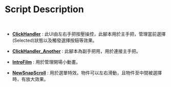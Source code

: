 # Script Description
<br>

* [**ClickHandler**](https://github.com/jaydenjian/An-AR-Game-System-for-elderly/blob/master/Script/UI_Script/ClickHandler.cs) : 此UI由左右手把按壓操控，此腳本用於主手把，管理當前選擇(Selected)狀態以及觸發選擇按鈕等效果。<br>

* [**ClickHandler_Another**](https://github.com/jaydenjian/An-AR-Game-System-for-elderly/blob/master/Script/UI_Script/ClickHandler_Another.cs) : 此腳本為副手把用，用於連接主手把。<br>

* [**IntroFilm**](https://github.com/jaydenjian/An-AR-Game-System-for-elderly/blob/master/Script/UI_Script/IntroFilm.cs) : 用於管理開場小動畫。<br>

* [**NewSnapScroll**](https://github.com/jaydenjian/An-AR-Game-System-for-elderly/blob/master/Script/UI_Script/NewSnapScroll.cs) : 用於選單特效。物件可以左右滑動，且物件至中間被選擇時，有放大效果。<br>
